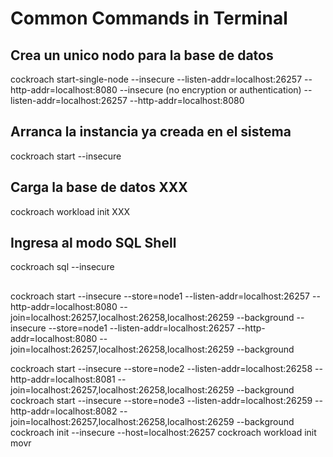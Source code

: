 # Common Commands in Terminal #

## Crea un unico nodo para la base de datos ##
cockroach start-single-node --insecure --listen-addr=localhost:26257 --http-addr=localhost:8080
    --insecure (no encryption or authentication)
    --listen-addr=localhost:26257
    --http-addr=localhost:8080

## Arranca la instancia ya creada en el sistema ##
cockroach start --insecure

## Carga la base de datos XXX ##
cockroach workload init XXX

## Ingresa al modo SQL Shell ##
cockroach sql --insecure
        
##  ##
cockroach start --insecure --store=node1 --listen-addr=localhost:26257 --http-addr=localhost:8080 --join=localhost:26257,localhost:26258,localhost:26259 --background
    --insecure 
    --store=node1 
    --listen-addr=localhost:26257 
    --http-addr=localhost:8080 
    --join=localhost:26257,localhost:26258,localhost:26259 
    --background

cockroach start --insecure --store=node2 --listen-addr=localhost:26258 --http-addr=localhost:8081 --join=localhost:26257,localhost:26258,localhost:26259 --background
cockroach start --insecure --store=node3 --listen-addr=localhost:26259 --http-addr=localhost:8082 --join=localhost:26257,localhost:26258,localhost:26259 --background
cockroach init --insecure --host=localhost:26257
cockroach workload init movr